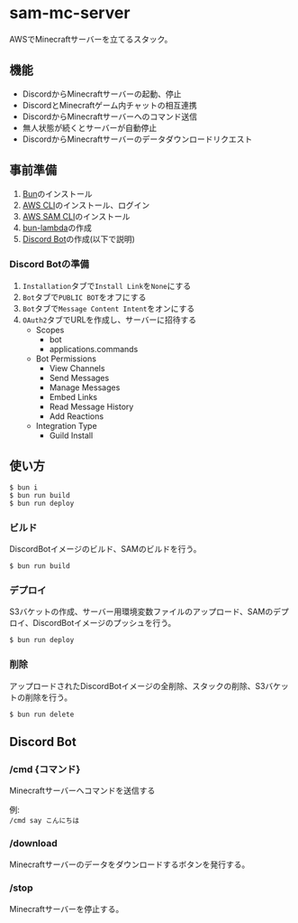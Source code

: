 # sam-mc-server

AWSでMinecraftサーバーを立てるスタック。

## 機能

- DiscordからMinecraftサーバーの起動、停止
- DiscordとMinecraftゲーム内チャットの相互連携
- DiscordからMinecraftサーバーへのコマンド送信
- 無人状態が続くとサーバーが自動停止
- DiscordからMinecraftサーバーのデータダウンロードリクエスト

## 事前準備

1. [Bun](https://bun.sh)のインストール
1. [AWS CLI](https://docs.aws.amazon.com/cli/latest/userguide/getting-started-install.html)のインストール、ログイン
1. [AWS SAM CLI](https://docs.aws.amazon.com/ja_jp/serverless-application-model/latest/developerguide/install-sam-cli.html)のインストール
1. [bun-lambda](https://github.com/oven-sh/bun/tree/main/packages/bun-lambda)の作成
1. [Discord Bot](https://discord.com/developers/applications)の作成(以下で説明)

### Discord Botの準備

1. `Installation`タブで`Install Link`を`None`にする
1. `Bot`タブで`PUBLIC BOT`をオフにする
1. `Bot`タブで`Message Content Intent`をオンにする
1. `OAuth2`タブでURLを作成し、サーバーに招待する
    - Scopes
        - bot
        - applications.commands
    - Bot Permissions
        - View Channels
        - Send Messages
        - Manage Messages
        - Embed Links
        - Read Message History
        - Add Reactions
    - Integration Type
        - Guild Install

## 使い方

```
$ bun i
$ bun run build
$ bun run deploy
```

### ビルド

DiscordBotイメージのビルド、SAMのビルドを行う。

```
$ bun run build
```

### デプロイ

S3バケットの作成、サーバー用環境変数ファイルのアップロード、SAMのデプロイ、DiscordBotイメージのプッシュを行う。

```
$ bun run deploy
```

### 削除

アップロードされたDiscordBotイメージの全削除、スタックの削除、S3バケットの削除を行う。

```
$ bun run delete
```

## Discord Bot

### /cmd {コマンド}

Minecraftサーバーへコマンドを送信する

例:  
`/cmd say こんにちは`

### /download

Minecraftサーバーのデータをダウンロードするボタンを発行する。

### /stop

Minecraftサーバーを停止する。
